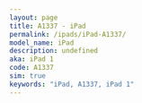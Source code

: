 ```yaml
---
layout: page
title: A1337 - iPad
permalink: /ipads/iPad-A1337/
model_name: iPad
description: undefined
aka: iPad 1
code: A1337
sim: true
keywords: "iPad, A1337, iPad 1"
---
```

